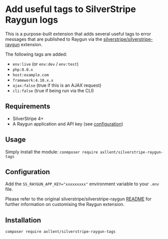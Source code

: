 # Add useful tags to SilverStripe Raygun logs

This is a purpose-built extension that adds several useful tags to error messages that are published to Raygun via the [silverstripe/silverstripe-raygun](https://github.com/silverstripe/silverstripe-raygun) extension.

The following tags are added:

- `env:live` (or `env:dev` / `env:test`)
- `php:8.0.x`
- `host:example.com`
- `framework:4.10.x.x`
- `ajax:false` (true if this is an AJAX request)
- `cli:false` (true if being run via the CLI)


## Requirements

- SilverStripe 4+
- A Raygun application and API key (see [configuration](#configuration))


## Usage

Simply install the module: `conmposer require axllent/silverstripe-raygun-tags`


## Configuration

Add the `SS_RAYGUN_APP_KEY="xxxxxxxxx"` environment variable to your `.env` file.

Please refer to the original silverstripe/silverstripe-raygun [README](https://github.com/silverstripe/silverstripe-raygun) for further information on customising the Raygun extension.

## Installation

```shell
composer require axllent/silverstripe-raygun-tags
```
